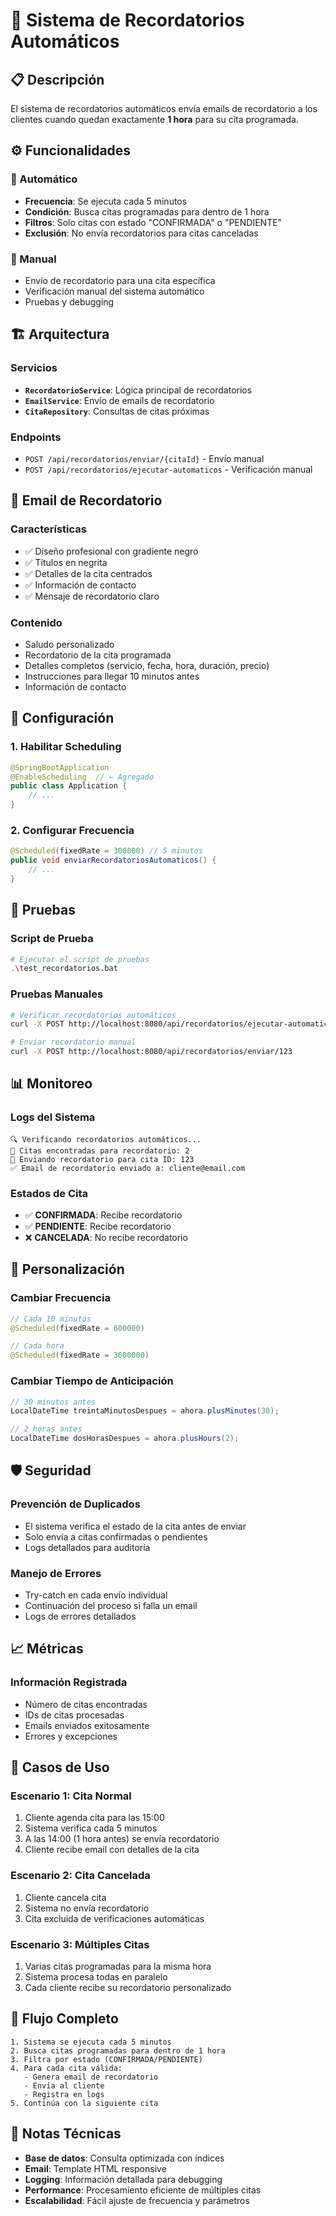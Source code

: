 # 🔔 Sistema de Recordatorios Automáticos

## 📋 Descripción

El sistema de recordatorios automáticos envía emails de recordatorio a los clientes cuando quedan exactamente **1 hora** para su cita programada.

## ⚙️ Funcionalidades

### 🔄 Automático
- **Frecuencia**: Se ejecuta cada 5 minutos
- **Condición**: Busca citas programadas para dentro de 1 hora
- **Filtros**: Solo citas con estado "CONFIRMADA" o "PENDIENTE"
- **Exclusión**: No envía recordatorios para citas canceladas

### 🎯 Manual
- Envío de recordatorio para una cita específica
- Verificación manual del sistema automático
- Pruebas y debugging

## 🏗️ Arquitectura

### Servicios
- **`RecordatorioService`**: Lógica principal de recordatorios
- **`EmailService`**: Envío de emails de recordatorio
- **`CitaRepository`**: Consultas de citas próximas

### Endpoints
- `POST /api/recordatorios/enviar/{citaId}` - Envío manual
- `POST /api/recordatorios/ejecutar-automaticos` - Verificación manual

## 📧 Email de Recordatorio

### Características
- ✅ Diseño profesional con gradiente negro
- ✅ Títulos en negrita
- ✅ Detalles de la cita centrados
- ✅ Información de contacto
- ✅ Mensaje de recordatorio claro

### Contenido
- Saludo personalizado
- Recordatorio de la cita programada
- Detalles completos (servicio, fecha, hora, duración, precio)
- Instrucciones para llegar 10 minutos antes
- Información de contacto

## 🚀 Configuración

### 1. Habilitar Scheduling
```java
@SpringBootApplication
@EnableScheduling  // ← Agregado
public class Application {
    // ...
}
```

### 2. Configurar Frecuencia
```java
@Scheduled(fixedRate = 300000) // 5 minutos
public void enviarRecordatoriosAutomaticos() {
    // ...
}
```

## 🧪 Pruebas

### Script de Prueba
```bash
# Ejecutar el script de pruebas
.\test_recordatorios.bat
```

### Pruebas Manuales
```bash
# Verificar recordatorios automáticos
curl -X POST http://localhost:8080/api/recordatorios/ejecutar-automaticos

# Enviar recordatorio manual
curl -X POST http://localhost:8080/api/recordatorios/enviar/123
```

## 📊 Monitoreo

### Logs del Sistema
```
🔍 Verificando recordatorios automáticos...
📅 Citas encontradas para recordatorio: 2
📧 Enviando recordatorio para cita ID: 123
✅ Email de recordatorio enviado a: cliente@email.com
```

### Estados de Cita
- ✅ **CONFIRMADA**: Recibe recordatorio
- ✅ **PENDIENTE**: Recibe recordatorio  
- ❌ **CANCELADA**: No recibe recordatorio

## 🔧 Personalización

### Cambiar Frecuencia
```java
// Cada 10 minutos
@Scheduled(fixedRate = 600000)

// Cada hora
@Scheduled(fixedRate = 3600000)
```

### Cambiar Tiempo de Anticipación
```java
// 30 minutos antes
LocalDateTime treintaMinutosDespues = ahora.plusMinutes(30);

// 2 horas antes  
LocalDateTime dosHorasDespues = ahora.plusHours(2);
```

## 🛡️ Seguridad

### Prevención de Duplicados
- El sistema verifica el estado de la cita antes de enviar
- Solo envía a citas confirmadas o pendientes
- Logs detallados para auditoría

### Manejo de Errores
- Try-catch en cada envío individual
- Continuación del proceso si falla un email
- Logs de errores detallados

## 📈 Métricas

### Información Registrada
- Número de citas encontradas
- IDs de citas procesadas
- Emails enviados exitosamente
- Errores y excepciones

## 🎯 Casos de Uso

### Escenario 1: Cita Normal
1. Cliente agenda cita para las 15:00
2. Sistema verifica cada 5 minutos
3. A las 14:00 (1 hora antes) se envía recordatorio
4. Cliente recibe email con detalles de la cita

### Escenario 2: Cita Cancelada
1. Cliente cancela cita
2. Sistema no envía recordatorio
3. Cita excluida de verificaciones automáticas

### Escenario 3: Múltiples Citas
1. Varias citas programadas para la misma hora
2. Sistema procesa todas en paralelo
3. Cada cliente recibe su recordatorio personalizado

## 🔄 Flujo Completo

```
1. Sistema se ejecuta cada 5 minutos
2. Busca citas programadas para dentro de 1 hora
3. Filtra por estado (CONFIRMADA/PENDIENTE)
4. Para cada cita válida:
   - Genera email de recordatorio
   - Envía al cliente
   - Registra en logs
5. Continúa con la siguiente cita
```

## 📝 Notas Técnicas

- **Base de datos**: Consulta optimizada con índices
- **Email**: Template HTML responsive
- **Logging**: Información detallada para debugging
- **Performance**: Procesamiento eficiente de múltiples citas
- **Escalabilidad**: Fácil ajuste de frecuencia y parámetros 